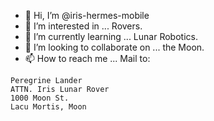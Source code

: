 - 👋 Hi, I’m @iris-hermes-mobile
- 👀 I’m interested in ... Rovers.
- 🌱 I’m currently learning ... Lunar Robotics.
- 💞️ I’m looking to collaborate on ... the Moon.
- 📫 How to reach me ... Mail to: 
```
Peregrine Lander
ATTN. Iris Lunar Rover
1000 Moon St.
Lacu Mortis, Moon
```

<!---
iris-hermes-mobile/iris-hermes-mobile is a ✨ special ✨ repository because its `README.md` (this file) appears on your GitHub profile.
You can click the Preview link to take a look at your changes.
--->
